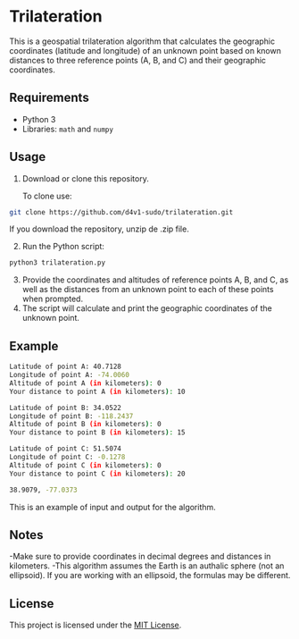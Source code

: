 # Trilateration

This is a geospatial trilateration algorithm that calculates the geographic coordinates (latitude and longitude) of an unknown point based on known distances to three reference points (A, B, and C) and their geographic coordinates.

## Requirements

- Python 3
- Libraries: `math` and `numpy`

## Usage

1. Download or clone this repository.

   To clone use:

  ```bash
  git clone https://github.com/d4v1-sudo/trilateration.git
```
  If you download the repository, unzip de .zip file.

2. Run the Python script:
  
  ```bash
  python3 trilateration.py
  ```
3. Provide the coordinates and altitudes of reference points A, B, and C, as well as the distances from an unknown point to each of these points when prompted.
4. The script will calculate and print the geographic coordinates of the unknown point.

## Example

```bash
Latitude of point A: 40.7128
Longitude of point A: -74.0060
Altitude of point A (in kilometers): 0
Your distance to point A (in kilometers): 10

Latitude of point B: 34.0522
Longitude of point B: -118.2437
Altitude of point B (in kilometers): 0
Your distance to point B (in kilometers): 15

Latitude of point C: 51.5074
Longitude of point C: -0.1278
Altitude of point C (in kilometers): 0
Your distance to point C (in kilometers): 20

38.9079, -77.0373
```
This is an example of input and output for the algorithm.

## Notes

-Make sure to provide coordinates in decimal degrees and distances in kilometers.
-This algorithm assumes the Earth is an authalic sphere (not an ellipsoid). If you are working with an ellipsoid, the formulas may be different.

## License

This project is licensed under the [MIT License](LICENSE).
